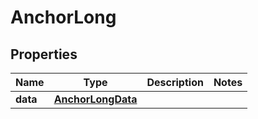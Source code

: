 
# AnchorLong

## Properties
Name | Type | Description | Notes
------------ | ------------- | ------------- | -------------
**data** | [**AnchorLongData**](AnchorLongData.md) |  | 



